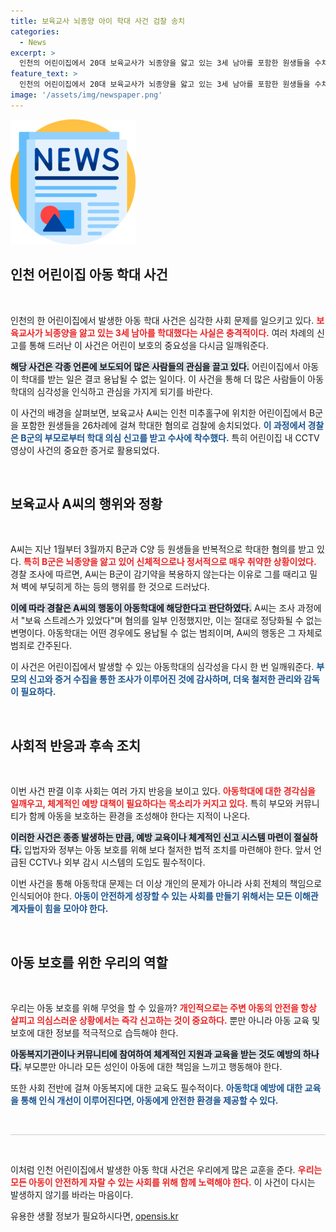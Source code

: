 ```yaml
---
title: 보육교사 뇌종양 아이 학대 사건 검찰 송치
categories:
  - News
excerpt: >
  인천의 어린이집에서 20대 보육교사가 뇌종양을 앓고 있는 3세 남아를 포함한 원생들을 수차례 학대한 혐의로 검찰에 송치됐다. CCTV에 포착된 끔찍한 학대의 실상이 드러나 논란이 일고 있다.
feature_text: >
  인천의 어린이집에서 20대 보육교사가 뇌종양을 앓고 있는 3세 남아를 포함한 원생들을 수차례 학대한 혐의로 검찰에 송치됐다. CCTV에 포착된 끔찍한 학대의 실상이 드러나 논란이 일고 있다.
image: '/assets/img/newspaper.png'
---
```


<p><img src="/assets/img/newspaper.png" alt="kimp 속보" /></p>

<h2 data-ke-size="size26">인천 어린이집 아동 학대 사건</h2>

<p data-ke-size="size16">&nbsp;</p>

<p>인천의 한 어린이집에서 발생한 아동 학대 사건은 심각한 사회 문제를 일으키고 있다. <b><span style="color: #ee2323;">보육교사가 뇌종양을 앓고 있는 3세 남아를 학대했다는 사실은 충격적이다.</span></b> 여러 차례의 신고를 통해 드러난 이 사건은 어린이 보호의 중요성을 다시금 일깨워준다.</p>

<p><b><span style="background-color: #21538527;">해당 사건은 각종 언론에 보도되어 많은 사람들의 관심을 끌고 있다.</span></b> 어린이집에서 아동이 학대를 받는 일은 결코 용납될 수 없는 일이다. 이 사건을 통해 더 많은 사람들이 아동학대의 심각성을 인식하고 관심을 가지게 되기를 바란다.</p>

<p>이 사건의 배경을 살펴보면, 보육교사 A씨는 인천 미추홀구에 위치한 어린이집에서 B군을 포함한 원생들을 26차례에 걸쳐 학대한 혐의로 검찰에 송치되었다. <b><span style="color: #1a5490;">이 과정에서 경찰은 B군의 부모로부터 학대 의심 신고를 받고 수사에 착수했다.</span></b> 특히 어린이집 내 CCTV 영상이 사건의 중요한 증거로 활용되었다.</p>

<p data-ke-size="size16">&nbsp;</p>

<h2 data-ke-size="size26">보육교사 A씨의 행위와 정황</h2>

<p data-ke-size="size16">&nbsp;</p>

<p>A씨는 지난 1월부터 3월까지 B군과 C양 등 원생들을 반복적으로 학대한 혐의를 받고 있다. <b><span style="color: #ee2323;">특히 B군은 뇌종양을 앓고 있어 신체적으로나 정서적으로 매우 취약한 상황이었다.</span></b> 경찰 조사에 따르면, A씨는 B군이 감기약을 복용하지 않는다는 이유로 그를 때리고 밀쳐 벽에 부딪히게 하는 등의 행위를 한 것으로 드러났다.</p>

<p><b><span style="background-color: #21538527;">이에 따라 경찰은 A씨의 행동이 아동학대에 해당한다고 판단하였다.</span></b> A씨는 조사 과정에서 "보육 스트레스가 있었다"며 혐의를 일부 인정했지만, 이는 절대로 정당화될 수 없는 변명이다. 아동학대는 어떤 경우에도 용납될 수 없는 범죄이며, A씨의 행동은 그 자체로 범죄로 간주된다.</p>

<p>이 사건은 어린이집에서 발생할 수 있는 아동학대의 심각성을 다시 한 번 일깨워준다. <b><span style="color: #1a5490;">부모의 신고와 증거 수집을 통한 조사가 이루어진 것에 감사하며, 더욱 철저한 관리와 감독이 필요하다.</span></b></p>

<p data-ke-size="size16">&nbsp;</p>

<h2 data-ke-size="size26">사회적 반응과 후속 조치</h2>

<p data-ke-size="size16">&nbsp;</p>

<p>이번 사건 판결 이후 사회는 여러 가지 반응을 보이고 있다. <b><span style="color: #ee2323;">아동학대에 대한 경각심을 일깨우고, 체계적인 예방 대책이 필요하다는 목소리가 커지고 있다.</span></b> 특히 부모와 커뮤니티가 함께 아동을 보호하는 환경을 조성해야 한다는 지적이 나온다.</p>

<p><b><span style="background-color: #21538527;">이러한 사건은 종종 발생하는 만큼, 예방 교육이나 체계적인 신고 시스템 마련이 절실하다.</span></b> 입법자와 정부는 아동 보호를 위해 보다 철저한 법적 조치를 마련해야 한다. 앞서 언급된 CCTV나 외부 감시 시스템의 도입도 필수적이다.</p>

<p>이번 사건을 통해 아동학대 문제는 더 이상 개인의 문제가 아니라 사회 전체의 책임으로 인식되어야 한다. <b><span style="color: #1a5490;">아동이 안전하게 성장할 수 있는 사회를 만들기 위해서는 모든 이해관계자들이 힘을 모아야 한다.</span></b></p>

<p data-ke-size="size16">&nbsp;</p>

<h2 data-ke-size="size26">아동 보호를 위한 우리의 역할</h2>

<p data-ke-size="size16">&nbsp;</p>

<p>우리는 아동 보호를 위해 무엇을 할 수 있을까? <b><span style="color: #ee2323;">개인적으로는 주변 아동의 안전을 항상 살피고 의심스러운 상황에서는 즉각 신고하는 것이 중요하다.</span></b> 뿐만 아니라 아동 교육 및 보호에 대한 정보를 적극적으로 습득해야 한다.</p>

<p><b><span style="background-color: #21538527;">아동복지기관이나 커뮤니티에 참여하여 체계적인 지원과 교육을 받는 것도 예방의 하나다.</span></b> 부모뿐만 아니라 모든 성인이 아동에 대한 책임을 느끼고 행동해야 한다.</p>

<p>또한 사회 전반에 걸쳐 아동복지에 대한 교육도 필수적이다. <b><span style="color: #1a5490;">아동학대 예방에 대한 교육을 통해 인식 개선이 이루어진다면, 아동에게 안전한 환경을 제공할 수 있다.</span></b> </p>

<p data-ke-size="size16">&nbsp;</p>

<hr style="height:1px; border:none; background-color:#ccc;"/>

<p data-ke-size="size16">&nbsp;</p>

<p>이처럼 인천 어린이집에서 발생한 아동 학대 사건은 우리에게 많은 교훈을 준다. <b><span style="color: #ee2323;">우리는 모든 아동이 안전하게 자랄 수 있는 사회를 위해 함께 노력해야 한다.</span></b> 이 사건이 다시는 발생하지 않기를 바라는 마음이다.</p>
유용한 생활 정보가 필요하시다면, <a href="https://opensis.kr" rel="dofollow">opensis.kr</a>


